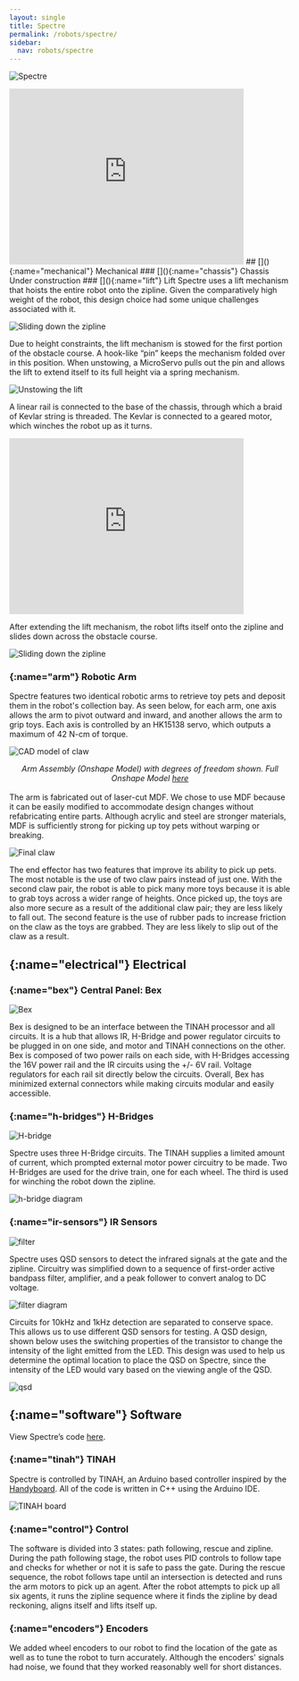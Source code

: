 ```yaml
---
layout: single
title: Spectre
permalink: /robots/spectre/
sidebar:
  nav: robots/spectre
---
```

![Spectre](/assets/images/robots/spectre/robot.jpg)
<iframe width="420" height="315" src="https://www.youtube.com/embed/dD2JJE9GXSs" frameborder="0" allowfullscreen></iframe>
## [](){:name="mechanical"} Mechanical
### [](){:name="chassis"} Chassis
Under construction
### [](){:name="lift"} Lift
Spectre uses a lift mechanism that hoists the entire robot onto the zipline. Given the comparatively high weight of the robot, this design choice had some unique challenges associated with it.

![Sliding down the zipline](/assets/images/robots/spectre/rail.jpg)

Due to height constraints, the lift mechanism is stowed for the first portion of the obstacle course. A hook-like “pin” keeps the mechanism folded over in this position. When unstowing, a MicroServo pulls out the pin and allows the lift to extend itself to its full height via a spring mechanism.

![Unstowing the lift](/assets/images/robots/spectre/surprise.gif)

A linear rail is connected to the base of the chassis, through which a braid of Kevlar string is threaded. The Kevlar is connected to a geared motor, which winches the robot up as it turns.

<iframe width="420" height="315" src="https://drive.google.com/file/d/0Bz-v_bAt9n4AV1V5RVpndjlLT1k/preview" frameborder="0" allowfullscreen></iframe>

After extending the lift mechanism, the robot lifts itself onto the zipline and slides down across the obstacle course.

![Sliding down the zipline](/assets/images/robots/spectre/sliding.gif)

### [](){:name="arm"} Robotic Arm
Spectre features two identical robotic arms to retrieve toy pets and deposit them in the robot's collection bay. As seen below, for each arm, one axis allows the arm to pivot outward and inward, and another allows the arm to grip toys. Each axis is controlled by an HK15138 servo, which outputs a maximum of 42 N-cm of torque.

![CAD model of claw](/assets/images/robots/spectre/claw-design.png)
<p style="margin: auto; text-align: center;">
<em>Arm Assembly (Onshape Model) with degrees of freedom shown.
Full Onshape Model <a href="http://bit.ly/2w6FjKX">here</a></em>
</p>
<br>
The arm is fabricated out of laser-cut MDF. We chose to use MDF because it can be easily modified to accommodate design changes without refabricating entire parts. Although acrylic and steel are stronger materials, MDF is sufficiently strong for picking up toy pets without warping or breaking.

![Final claw](/assets/images/robots/spectre/claw-final.jpg)

The end effector has two features that improve its ability to pick up pets. The most notable is the use of two claw pairs instead of just one. With the second claw pair, the robot is able to pick many more toys because it is able to grab toys across a wider range of heights. Once picked up, the toys are also more secure as a result of the additional claw pair; they are less likely to fall out. The second feature is the use of rubber pads to increase friction on the claw as the toys are grabbed. They are less likely to slip out of the claw as a result.

## [](){:name="electrical"} Electrical

### [](){:name="bex"} Central Panel: Bex

![Bex](/assets/images/robots/spectre/bex.jpg)

Bex is designed to be an interface between the TINAH processor and all circuits. It is a hub that allows IR, H-Bridge and power regulator circuits to be plugged in on one side, and motor and TINAH connections on the other.
Bex is composed of two power rails on each side, with H-Bridges accessing the 16V power rail and the IR circuits using the +/- 6V rail. Voltage regulators for each rail sit directly below the circuits. Overall, Bex has minimized external connectors while making circuits modular and easily accessible.

### [](){:name="h-bridges"} H-Bridges

![H-bridge](/assets/images/robots/spectre/hbridge.jpg)

Spectre uses three H-Bridge circuits. The TINAH supplies a limited amount of current, which prompted external motor power circuitry to be made. Two H-Bridges are used for the drive train, one for each wheel. The third is used for winching the robot down the zipline.

![h-bridge diagram](/assets/images/robots/spectre/zener_h_bridge.png)

### [](){:name="ir-sensors"} IR Sensors

![filter](/assets/images/robots/spectre/filter.jpg)

Spectre uses QSD sensors to detect the infrared signals at the gate and the zipline. Circuitry was simplified down to a sequence of first-order active bandpass filter, amplifier, and a peak follower to convert analog to DC voltage.

![filter diagram](/assets/images/robots/spectre/10k_filter.png)

Circuits for 10kHz and 1kHz detection are separated to conserve space. This allows us to use different QSD sensors for testing. A QSD design, shown below uses the switching properties of the transistor to change the intensity of the light emitted from the LED. This design was used to help us determine the optimal location to place the QSD on Spectre, since the intensity of the LED would vary based on the viewing angle of the QSD.

![qsd](/assets/images/robots/spectre/QSD.png)

## [](){:name="software"} Software

View Spectre’s code [here](https://github.com/spectre-robot/spectre).

### [](){:name="tinah"} TINAH

Spectre is controlled by TINAH, an Arduino based controller inspired by the [Handyboard](http://www.handyboard.com/). All of the code is written in C++ using the Arduino IDE.

![TINAH board](/assets/images/robots/spectre/tinahmedium.jpg)

### [](){:name="control"} Control

The software is divided into 3 states: path following, rescue and zipline. During the path following stage, the robot uses PID controls to follow tape and checks for whether or not it is safe to pass the gate. During the rescue sequence, the robot follows tape until an intersection is detected and runs the arm motors to pick up an agent. After the robot attempts to pick up all six agents, it runs the zipline sequence where it finds the zipline by dead reckoning, aligns itself and lifts itself up.

### [](){:name="encoders"} Encoders

We added wheel encoders to our robot to find the location of the gate as well as to tune the robot to turn accurately. Although the encoders' signals had noise, we found that they worked reasonably well for short distances.
